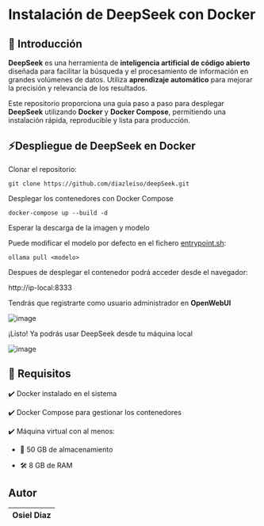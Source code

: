 # Instalación de DeepSeek con Docker
## 📝 Introducción
**DeepSeek** es una herramienta de **inteligencia artificial de código abierto** diseñada para facilitar la búsqueda y el procesamiento de información en grandes volúmenes de datos. Utiliza **aprendizaje automático** para mejorar la precisión y relevancia de los resultados.

Este repositorio proporciona una guía paso a paso para desplegar **DeepSeek** utilizando **Docker** y **Docker Compose**, permitiendo una instalación rápida, reproducible y lista para producción.

## ⚡Despliegue de DeepSeek en Docker

Clonar el repositorio:
```
git clone https://github.com/diazleiso/deepSeek.git
```

Desplegar los contenedores con Docker Compose
```
docker-compose up --build -d
```

Esperar la descarga de la imagen y modelo

Puede modificar el modelo por defecto en el fichero [entrypoint.sh](entrypoint.sh):
```
ollama pull <modelo>
```

Despues de desplegar el contenedor podrá acceder desde el navegador: 

http://ip-local:8333

Tendrás que registrarte como usuario administrador en **OpenWebUI**

![image](https://github.com/user-attachments/assets/99e8965a-9a96-4b33-8691-bf09d35c6142)

¡Listo! Ya podrás usar DeepSeek desde tu máquina local

![image](https://github.com/user-attachments/assets/bb53bf5f-7888-45b7-8032-12403e1d813f)

## 📌 Requisitos
✔️ Docker instalado en el sistema

✔️ Docker Compose para gestionar los contenedores

✔️ Máquina virtual con al menos:

- 💾 50 GB de almacenamiento

- 🛠 8 GB de RAM

## Autor
| Osiel Diaz |
| :---: | 

